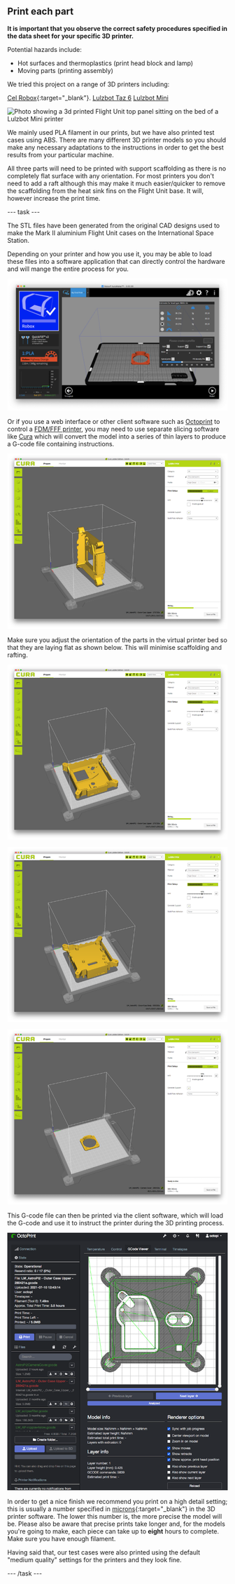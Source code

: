 ## Print each part

**It is important that you observe the correct safety procedures specified in the data sheet for your specific 3D printer.**

Potential hazards include:

- Hot surfaces and thermoplastics (print head block and lamp)
- Moving parts (printing assembly)

We tried this project on a range of 3D printers including:

 [Cel Robox](https://cel-uk.com/shop/roboxdual/){:target="_blank"}.
 [Lulzbot Taz 6](https://www.lulzbot.com/store/printers/lulzbot-taz-6)
 [Lulzbot Mini](https://www.lulzbot.com/store/printers/lulzbot-mini)

![Photo showing a 3d printed Flight Unit top panel sitting on the bed of a Lulzbot Mini printer ](images/lulbotmini.JPG)

 We mainly used PLA filament in our prints, but we have also printed test cases using ABS.  There are many different 3D printer models so you should make any necessary adaptations to the instructions in order to get the best results from your particular machine.  

All three parts will need to be printed with support scaffolding as there is no completely flat surface with any orientation. For most printers you don't need to add a raft although this may make it much easier/quicker to remove the scaffolding from the heat sink fins on the Flight Unit base. It will, however increase the print time. 

--- task ---

The STL files have been generated from the original CAD designs used to make the Mark II aluminium Flight Unit cases on the International Space Station. 

Depending on your printer and how you use it, you may be able to load these files into a software application that can directly control the hardware and will mange the entire process for you.

![Screenshot from Cel Robox printer showing the imported Flight Unit base on the virtual printer bed](images/automaker.png)

Or if you use a web interface or other client software such as [Octoprint](https://octoprint.org/) to control a [FDM/FFF printer](https://en.wikipedia.org/wiki/Fused_filament_fabrication#Fused_deposition_modeling), you may need to use separate slicing software like [Cura](https://github.com/Ultimaker/Cura) which will convert the model into a series of thin layers to produce a G-code file containing instructions. 

![Screenshot showing an example of the Cura slicing software with a front part standing upright ](images/cura_upright.png)

Make sure you adjust the orientation of the parts in the virtual printer bed so that they are laying flat as shown below. This will minimise scaffolding and rafting.

![Screenshot showing an example of the Cura slicing software with a front part laying flat and face down ](images/cura_top_flat.png)

![Screenshot showing an example of the Cura slicing software with a base part laying flat and face down ](images/cura_base_flat.png)

![Screenshot showing an example of the Cura slicing software with the camera mount part laying flat and face down ](images/cura_camera.png)

This G-code file can then be printed via the client software, which will load the G-code and use it to instruct the printer during the 3D printing process.

![Screenshot showing an example of the Octoprint web-interface which is displaying the imported Flight Unit base in the gcode viewer](images/octoprint.png)

In order to get a nice finish we recommend you print on a high detail setting; this is usually a number specified in [microns](https://en.wikipedia.org/wiki/Micrometre){:target="_blank"} in the 3D printer software. The lower this number is, the more precise the model will be. Please also be aware that precise prints take longer and, for the models you're going to make, each piece can take up to **eight** hours to complete. Make sure you have enough filament.

Having said that, our test cases were also printed using the default "medium quality" settings for the printers and they look fine. 


--- /task ---

